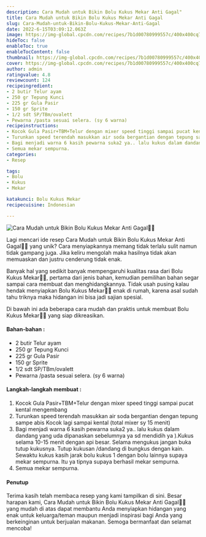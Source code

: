 ```yaml
---
description: Cara Mudah untuk Bikin Bolu Kukus Mekar Anti Gagal"
title: Cara Mudah untuk Bikin Bolu Kukus Mekar Anti Gagal
slug: Cara-Mudah-untuk-Bikin-Bolu-Kukus-Mekar-Anti-Gagal
date: 2022-6-15T03:09:12.063Z
image: https://img-global.cpcdn.com/recipes/7b1d00780999557c/400x400cq70/photo.jpg
hideToc: false
enableToc: true
enableTocContent: false
thumbnail: https://img-global.cpcdn.com/recipes/7b1d00780999557c/400x400cq70/photo.jpg
cover: https://img-global.cpcdn.com/recipes/7b1d00780999557c/400x400cq70/photo.jpg
author: admin
ratingvalue: 4.8
reviewcount: 124
recipeingredient:
- 2 butir Telur ayam
- 250 gr Tepung Kunci
- 225 gr Gula Pasir
- 150 gr Sprite
- 1/2 sdt SP/TBm/ovalett
- Pewarna /pasta sesuai selera. (sy 6 warna)
recipeinstructions:
- Kocok Gula Pasir+TBM+Telur dengan mixer speed tinggi sampai pucat kental mengembang
- Turunkan speed terendah masukkan air soda bergantian dengan tepung sampe abis Kocok lagi sampai kental (total mixer sy 15 menit)
- Bagi menjadi warna 6 kasih pewarna suka2 ya.. lalu kukus dalam dandang yang uda dipanaskan sebelumnya ya sd mendidih ya ).Kukus selama 10-15 menit dengan api besar. Selama mengukus jangan buka tutup kukusnya. Tutup kukusan /dandang di bungkus dengan kain. Sewaktu kukus kasih jarak bolu kukus 1 dengan bolu lainnya supaya mekar sempurna. Itu ya tipnya supaya berhasil mekar sempurna.
- Semua mekar sempurna.
categories:
- Resep

tags:
- Bolu
- Kukus
- Mekar

katakunci: Bolu Kukus Mekar
recipecuisine: Indonesian

---
```


![Cara Mudah untuk Bikin Bolu Kukus Mekar Anti Gagal👩‍🍳](https://img-global.cpcdn.com/recipes/7b1d00780999557c/400x400cq70/photo.jpg)

Lagi mencari ide resep Cara Mudah untuk Bikin Bolu Kukus Mekar Anti Gagal👩‍🍳 yang unik? Cara menyiapkannya memang tidak terlalu sulit namun tidak gampang juga. Jika keliru mengolah maka hasilnya tidak akan memuaskan dan justru cenderung tidak enak.

Banyak hal yang sedikit banyak mempengaruhi kualitas rasa dari Bolu Kukus Mekar👩‍🍳, pertama dari jenis bahan, kemudian pemilihan bahan segar sampai cara membuat dan menghidangkannya. Tidak usah pusing kalau hendak menyiapkan Bolu Kukus Mekar👩‍🍳 enak di rumah, karena asal sudah tahu triknya maka hidangan ini bisa jadi sajian spesial.

Di bawah ini ada beberapa cara mudah dan praktis untuk membuat Bolu Kukus Mekar👩‍🍳 yang siap dikreasikan.

<!--inarticleads1-->

#### Bahan-bahan :

- 2 butir Telur ayam
- 250 gr Tepung Kunci
- 225 gr Gula Pasir
- 150 gr Sprite
- 1/2 sdt SP/TBm/ovalett
- Pewarna /pasta sesuai selera. (sy 6 warna)

<!--inarticleads2-->

#### Langkah-langkah membuat :

1. Kocok Gula Pasir+TBM+Telur dengan mixer speed tinggi sampai pucat kental mengembang
1. Turunkan speed terendah masukkan air soda bergantian dengan tepung sampe abis Kocok lagi sampai kental (total mixer sy 15 menit)
1. Bagi menjadi warna 6 kasih pewarna suka2 ya.. lalu kukus dalam dandang yang uda dipanaskan sebelumnya ya sd mendidih ya ).Kukus selama 10-15 menit dengan api besar. Selama mengukus jangan buka tutup kukusnya. Tutup kukusan /dandang di bungkus dengan kain. Sewaktu kukus kasih jarak bolu kukus 1 dengan bolu lainnya supaya mekar sempurna. Itu ya tipnya supaya berhasil mekar sempurna.
1. Semua mekar sempurna.

#### Penutup

Terima kasih telah membaca resep yang kami tampilkan di sini. Besar harapan kami, Cara Mudah untuk Bikin Bolu Kukus Mekar Anti Gagal👩‍🍳 yang mudah di atas dapat membantu Anda menyiapkan hidangan yang enak untuk keluarga/teman maupun menjadi inspirasi bagi Anda yang berkeinginan untuk berjualan makanan. Semoga bermanfaat dan selamat mencoba!